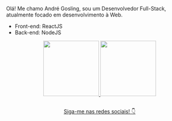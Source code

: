 Olá! Me chamo André Gosling, sou um Desenvolvedor Full-Stack, atualmente focado em desenvolvimento à Web.

* Front-end: ReactJS
* Back-end: NodeJS

<div align='center'>
  <a href="https://github.com/andregosling">
  <img height="150em" src="https://github-readme-stats.vercel.app/api?username=andregosling&show_icons=true&theme=dark&include_all_commits=true&count_private=true%22/%3E">
  <img height="150em" src="https://github-readme-stats.vercel.app/api/top-langs/?username=andregosling&layout=compact&langs_count=7&theme=dark"
</div>

##
    
Siga-me nas redes sociais! 👇


<div align='left'> 
     <a href="mailto:goslingdbusiness@gmail.com"><img src="https://img.shields.io/badge/Gmail-D14836?style=for-the-badge&logo=gmail&logoColor=white" alt="" /></a>
</div>
